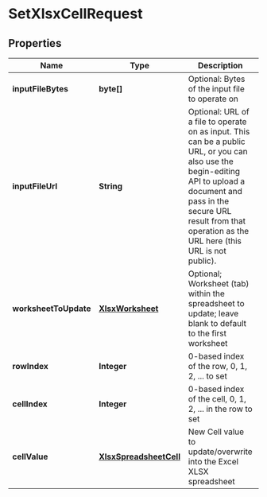 
# SetXlsxCellRequest

## Properties
Name | Type | Description | Notes
------------ | ------------- | ------------- | -------------
**inputFileBytes** | **byte[]** | Optional: Bytes of the input file to operate on |  [optional]
**inputFileUrl** | **String** | Optional: URL of a file to operate on as input.  This can be a public URL, or you can also use the begin-editing API to upload a document and pass in the secure URL result from that operation as the URL here (this URL is not public). |  [optional]
**worksheetToUpdate** | [**XlsxWorksheet**](XlsxWorksheet.md) | Optional; Worksheet (tab) within the spreadsheet to update; leave blank to default to the first worksheet |  [optional]
**rowIndex** | **Integer** | 0-based index of the row, 0, 1, 2, ... to set |  [optional]
**cellIndex** | **Integer** | 0-based index of the cell, 0, 1, 2, ... in the row to set |  [optional]
**cellValue** | [**XlsxSpreadsheetCell**](XlsxSpreadsheetCell.md) | New Cell value to update/overwrite into the Excel XLSX spreadsheet |  [optional]



